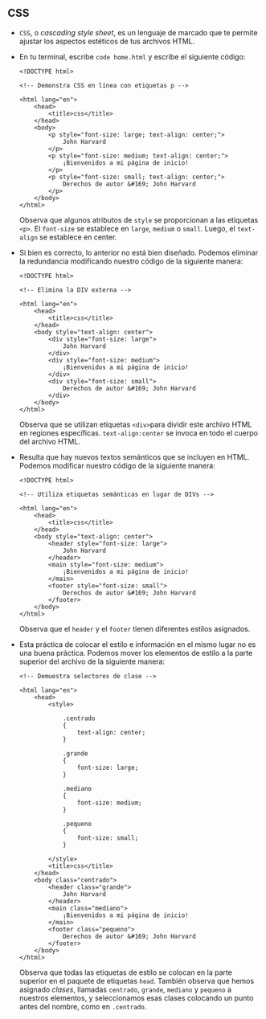 CSS
---

*   `CSS`, o _cascading style sheet_, es un lenguaje de marcado que te permite ajustar los aspectos estéticos de tus archivos HTML.
*   En tu terminal, escribe `code home.html` y escribe el siguiente código:
    
        <!DOCTYPE html>
        
        <!-- Demonstra CSS en línea con etiquetas p -->
        
        <html lang="en">
            <head>
                <title>css</title>
            </head>
            <body>
                <p style="font-size: large; text-align: center;">
                    John Harvard
                </p>
                <p style="font-size: medium; text-align: center;">
                    ¡Bienvenidos a mi página de inicio!
                </p>
                <p style="font-size: small; text-align: center;">
                    Derechos de autor &#169; John Harvard
                </p>
            </body>
        </html>
        
    
    Observa que algunos atributos de `style` se proporcionan a las etiquetas `<p>`. El `font-size` se establece en `large`, `medium` o `small`. Luego, el `text-align` se establece en center.
    
*   Si bien es correcto, lo anterior no está bien diseñado. Podemos eliminar la redundancia modificando nuestro código de la siguiente manera:
    
        <!DOCTYPE html>
        
        <!-- Elimina la DIV externa -->
        
        <html lang="en">
            <head>
                <title>css</title>
            </head>
            <body style="text-align: center">
                <div style="font-size: large">
                    John Harvard
                </div>
                <div style="font-size: medium">
                    ¡Bienvenidos a mi página de inicio!
                </div>
                <div style="font-size: small">
                    Derechos de autor &#169; John Harvard
                </div>
            </body>
        </html>
        
    
    Observa que se utilizan etiquetas `<div>`para dividir este archivo HTML en regiones específicas. `text-align:center` se invoca en todo el cuerpo del archivo HTML.
    
*   Resulta que hay nuevos textos semánticos que se incluyen en HTML. Podemos modificar nuestro código de la siguiente manera:
    
        <!DOCTYPE html>
        
        <!-- Utiliza etiquetas semánticas en lugar de DIVs -->
        
        <html lang="en">
            <head>
                <title>css</title>
            </head>
            <body style="text-align: center">
                <header style="font-size: large">
                    John Harvard
                </header>
                <main style="font-size: medium">
                    ¡Bienvenidos a mi página de inicio!
                </main>
                <footer style="font-size: small">
                    Derechos de autor &#169; John Harvard
                </footer>
            </body>
        </html>
        
    
    Observa que el `header` y el `footer` tienen diferentes estilos asignados.
    
*   Esta práctica de colocar el estilo e información en el mismo lugar no es una buena práctica. Podemos mover los elementos de estilo a la parte superior del archivo de la siguiente manera:
    
        <!-- Demuestra selectores de clase -->
        
        <html lang="en">
            <head>
                <style>
        
                    .centrado
                    {
                        text-align: center;
                    }
        
                    .grande
                    {
                        font-size: large;
                    }
        
                    .mediano
                    {
                        font-size: medium;
                    }
        
                    .pequeno
                    {
                        font-size: small;
                    }
        
                </style>
                <title>css</title>
            </head>
            <body class="centrado">
                <header class="grande">
                    John Harvard
                </header>
                <main class="mediano">
                    ¡Bienvenidos a mi página de inicio!
                </main>
                <footer class="pequeno">
                    Derechos de autor &#169; John Harvard
                </footer>
            </body>
        </html>
        
    
    Observa que todas las etiquetas de estilo se colocan en la parte superior en el paquete de etiquetas `head`. También observa que hemos asignado _clases_, llamadas `centrado`, `grande`, `mediano` y `pequeno` a nuestros elementos, y seleccionamos esas clases colocando un punto antes del nombre, como en `.centrado`.